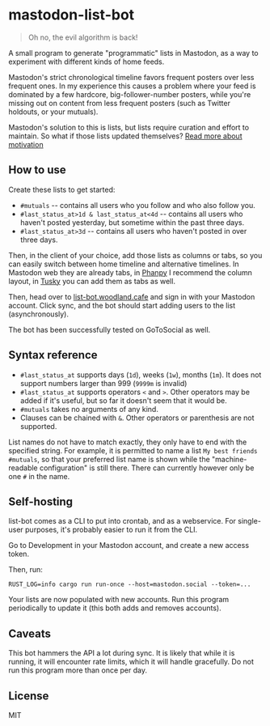 # mastodon-list-bot

> Oh no, the evil algorithm is back!

A small program to generate "programmatic" lists in Mastodon, as a way to
experiment with different kinds of home feeds.

Mastodon's strict chronological timeline favors frequent posters over less
frequent ones. In my experience this causes a problem where your feed is
dominated by a few hardcore, big-follower-number posters, while you're missing
out on content from less frequent posters (such as Twitter holdouts, or your
mutuals).

Mastodon's solution to this is lists, but lists require curation and effort to
maintain. So what if those lists updated themselves? [Read more about motivation](https://unterwaditzer.net/2023/mastodon-timelines.html)

## How to use

Create these lists to get started:

* `#mutuals` -- contains all users who you follow and who also follow you.
* `#last_status_at>1d & last_status_at<4d` -- contains all users who haven't
  posted yesterday, but sometime within the past three days.
* `#last_status_at>3d` -- contains all users who haven't posted in over three
  days.

Then, in the client of your choice, add those lists as columns or tabs, so you
can easily switch between home timeline and alternative timelines. In Mastodon
web they are already tabs, in [Phanpy](https://phanpy.social/) I recommend the
column layout, in [Tusky](https://github.com/tuskyapp/Tusky/) you can add them
as tabs as well.

Then, head over to [list-bot.woodland.cafe](https://list-bot.woodland.cafe/)
and sign in with your Mastodon account. Click sync, and the bot should start
adding users to the list (asynchronously).

The bot has been successfully tested on GoToSocial as well.

## Syntax reference

* `#last_status_at` supports days (`1d`), weeks (`1w`), months (`1m`). It does
  not support numbers larger than 999 (`9999m` is invalid)
* `#last_status_at` supports operators `<` and `>`. Other operators may be
  added if it's useful, but so far it doesn't seem that it would be.
* `#mutuals` takes no arguments of any kind.
* Clauses can be chained with `&`. Other operators or parenthesis are not
  supported.

List names do not have to match exactly, they only have to end with the
specified string. For example, it is permitted to name a list `My best friends
#mutuals`, so that your preferred list name is shown while the
"machine-readable configuration" is still there. There can currently however
only be one `#` in the name.

## Self-hosting

list-bot comes as a CLI to put into crontab, and as a webservice. For
single-user purposes, it's probably easier to run it from the CLI.

Go to Development in your Mastodon account, and create a new access token.

Then, run:

```
RUST_LOG=info cargo run run-once --host=mastodon.social --token=...
```

Your lists are now populated with new accounts. Run this program periodically
to update it (this both adds and removes accounts).

## Caveats

This bot hammers the API a lot during sync. It is likely that while it is
running, it will encounter rate limits, which it will handle gracefully. Do not
run this program more than once per day.

## License

MIT
